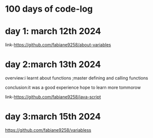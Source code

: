# 100 days of code-log
# day 1: march 12th 2024
link-https://github.com/fabiane9258/about-variables

# day 2:march 13th 2024
overview:i learnt about functions ;master defining and calling functions

conclusion:it was a good experience hope to learn more tommorow

link-https://github.com/fabiane9258/java-script


# day 3:march 15th 2024
https://github.com/fabiane9258/variabless
